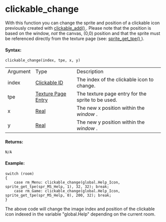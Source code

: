 # clickable_change

With this function you can change the sprite and position of a clickable
icon previously created with [ clickable_add() ](clickable_add) .
Please note that the position is based on the window, *not* the canvas,
(0,0) position and that the sprite must be referenced directly from the
texture page (see: [ sprite_get_tpe()
](../Asset_Management/Sprites/Sprite_Information/sprite_get_tpe) ).

#### Syntax:

``` gml
clickable_change(index, tpe, x, y)
```

|          |                                                                                                                                     |                                                   |
|----------|-------------------------------------------------------------------------------------------------------------------------------------|---------------------------------------------------|
| Argument | Type                                                                                                                                | Description                                       |
| index    |  [Clickable ID](../../../../GameMaker_Language/GML_Reference/Web_And_HTML5/clickable_add)                                       | The index of the clickable icon to change.        |
| tpe      |  [Texture Page Entry](../../../../GameMaker_Language/GML_Reference/Asset_Management/Sprites/Sprite_Information/sprite_get_tpe)  | The texture page entry for the sprite to be used. |
| x        |  [Real](../../../../GameMaker_Language/GML_Overview/Data_Types)                                                                 | The new x position within the *window* .          |
| y        |  [Real](../../../../GameMaker_Language/GML_Overview/Data_Types)                                                                 | The new y position within the *window* .          |

#### Returns:

``` gml
N/A
```

#### Example:

``` gml
switch (room)
{
    case rm_Menu: clickable_change(global.Help_Icon, sprite_get_tpe(spr_MS_Help, 1), 32, 32); break;
    case rm_Game: clickable_change(global.Help_Icon, sprite_get_tpe(spr_MS_Help, 0), 200, 32); break;
}
```

The above code will change the image index and position of the clickable
icon indexed in the variable "global.Help" depending on the current
room.
